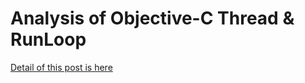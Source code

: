 # Analysis of Objective-C Thread & RunLoop
[Detail of this post is here](https://zhangjiacheng.github.io/articles/2015-05/OCRunloop)

